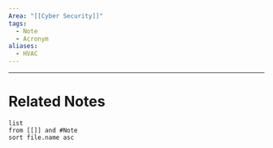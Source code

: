 ```yaml
---
Area: "[[Cyber Security]]"
tags:
  - Note
  - Acronym
aliases:
  - HVAC
---
```




---
# Related Notes
```dataview
list
from [[]] and #Note 
sort file.name asc
```
